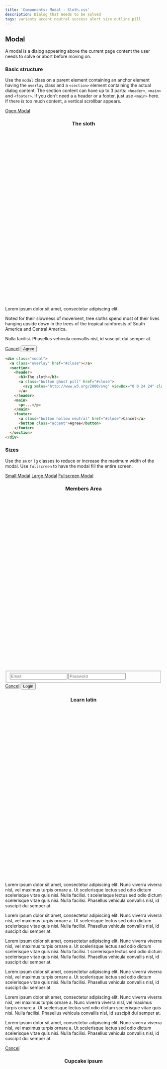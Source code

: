 ```yaml
---
title: 'Components: Modal - Sloth.css'
description: Dialog that needs to be solved
tags: variants accent neutral success alert size outline pill
---
```


## Modal

A modal is a dialog appearing above the current page content the user needs to solve or abort before moving on.

### Basic structure

Use the `modal` class on a parent element containing an anchor element having the `overlay` class and a `<section>` element containing the actual dialog content. The section content can have up to 3 parts: `<header>`, `<main>` and `<footer>`. If you don't need a a header or a footer, just use `<main>` here. If there is too much content, a vertical scrollbar appears.

<div class="demo">
  <a class="button" href="#modal-demo">Open Modal</a>

  <div class="modal" id="modal-demo">
    <a class="overlay" href="#close"></a>
    <section>
      <header>
        <h3>The sloth</h3>
        <a class="button ghost pill" href="#close">
          <svg xmlns="http://www.w3.org/2000/svg" viewBox="0 0 24 24" class="icon"><path d="M18 6l-12 12" /><path d="M6 6l12 12" /></svg>
        </a>
      </header>
      <main>
        <p>Lorem ipsum dolor sit amet, consectetur adipiscing elit.</p>
        <p>
          Noted for their slowness of movement, tree sloths spend most of their lives hanging upside
          down in the trees of the tropical rainforests of South America and Central America.
        </p>
        <p>Nulla facilisi. Phasellus vehicula convallis nisl, id suscipit dui semper at.</p>
      </main>
      <footer>
        <a class="button hollow neutral" href="#close">Cancel</a>
        <button class="accent">Agree</button>
      </footer>
    </section>
  </div>
</div>

```html
<div class="modal">
  <a class="overlay" href="#close"></a>
  <section>
    <header>
      <h3>The sloth</h3>
      <a class="button ghost pill" href="#close">
        <svg xmlns="http://www.w3.org/2000/svg" viewBox="0 0 24 24" class="icon"><path d="M18 6l-12 12" /><path d="M6 6l12 12" /></svg>
      </a>
    </header>
    <main>
      <p>...</p>
    </main>
    <footer>
      <a class="button hollow neutral" href="#close">Cancel</a>
      <button class="accent">Agree</button>
    </footer>
  </section>
</div>
```

### Sizes

Use the `sm` or `lg` classes to reduce or increase the maximum width of the modal. Use `fullscreen` to have the modal fill the entire screen.

<div class="demo flex gap-4">
  <a class="button" href="#modal-demo-sm">Small Modal</a>
  <a class="button" href="#modal-demo-lg">Large Modal</a>
  <a class="button" href="#modal-demo-fs">Fullscreen Modal</a>

  <div class="modal sm" id="modal-demo-sm">
    <a class="overlay" href="#close"></a>
    <section>
      <header>
        <h3>Members Area</h3>
        <a class="button ghost pill" href="#close">
          <svg xmlns="http://www.w3.org/2000/svg" viewBox="0 0 24 24" class="icon"><path d="M18 6l-12 12" /><path d="M6 6l12 12" /></svg>
        </a>
      </header>
      <fieldset>
        <input class="lg" type="email" placeholder="Email" />
        <input class="lg" type="password" placeholder="Password" />
      </fieldset>
      <footer>
        <a class="button hollow neutral" href="#close">Cancel</a>
        <button class="accent">Login</button>
      </footer>
    </section>
  </div>

  <div class="modal lg" id="modal-demo-lg">
    <a class="overlay" href="#close"></a>
    <section>
      <header>
        <h3>Learn latin</h3>
        <a class="button ghost pill" href="#close">
          <svg xmlns="http://www.w3.org/2000/svg" viewBox="0 0 24 24" class="icon"><path d="M18 6l-12 12" /><path d="M6 6l12 12" /></svg>
        </a>
      </header>
      <main class="flex gap-8">
        <div>
          <p>Lorem ipsum dolor sit amet, consectetur adipiscing elit. Nunc viverra viverra nisl, vel maximus turpis ornare a. Ut scelerisque lectus sed odio dictum scelerisque vitae quis nisi. Nulla facilisi. t scelerisque lectus sed odio dictum scelerisque vitae quis nisi. Nulla facilisi. Phasellus vehicula convallis nisl, id suscipit dui semper at.</p>
          <p>Lorem ipsum dolor sit amet, consectetur adipiscing elit. Nunc viverra viverra nisl, vel maximus turpis ornare a. Ut scelerisque lectus sed odio dictum scelerisque vitae quis nisi. Nulla facilisi. Phasellus vehicula convallis nisl, id suscipit dui semper at.</p>
          <p>Lorem ipsum dolor sit amet, consectetur adipiscing elit. Nunc viverra viverra nisl, vel maximus turpis ornare a. Ut scelerisque lectus sed odio dictum scelerisque vitae quis nisi. Nulla facilisi. t scelerisque lectus sed odio dictum scelerisque vitae quis nisi. Nulla facilisi. Phasellus vehicula convallis nisl, id suscipit dui semper at.</p>
        </div>
        <div>
          <p>Lorem ipsum dolor sit amet, consectetur adipiscing elit. Nunc viverra viverra nisl, vel maximus turpis ornare a. Ut scelerisque lectus sed odio dictum scelerisque vitae quis nisi. Nulla facilisi. Phasellus vehicula convallis nisl, id suscipit dui semper at.</p>
          <p>Lorem ipsum dolor sit amet, consectetur adipiscing elit. Nunc viverra viverra nisl, vel maximus turpis ornare a. Nunc viverra viverra nisl, vel maximus turpis ornare a. Ut scelerisque lectus sed odio dictum scelerisque vitae quis nisi. Nulla facilisi. Phasellus vehicula convallis nisl, id suscipit dui semper at.</p>
          <p>Lorem ipsum dolor sit amet, consectetur adipiscing elit. Nunc viverra viverra nisl, vel maximus turpis ornare a. Ut scelerisque lectus sed odio dictum scelerisque vitae quis nisi. Nulla facilisi. Phasellus vehicula convallis nisl, id suscipit dui semper at.</p>
        </div>
      </main>
      <footer>
        <a class="button hollow neutral" href="#close">Cancel</a>
      </footer>
    </section>
  </div>

  <div class="modal fullscreen" id="modal-demo-fs">
    <a class="overlay" href="#close"></a>
    <section>
      <header>
        <h3>Cupcake ipsum</h3>
        <a class="button ghost pill" href="#close">
          <svg xmlns="http://www.w3.org/2000/svg" viewBox="0 0 24 24" class="icon"><path d="M18 6l-12 12" /><path d="M6 6l12 12" /></svg>
        </a>
      </header>
      <main class="flex gap-8">
        <div>
          <p>Cupcake ipsum dolor sit amet liquorice. Cheesecake caramels cake candy I love carrot cake. Croissant carrot cake chocolate cake topping carrot cake. Donut I love I love danish jelly beans. Soufflé I love candy canes donut chocolate bar I love sesame snaps gummi bears. Donut apple pie shortbread pudding soufflé. Jelly pastry sweet cheesecake dessert gingerbread toffee. Oat cake tootsie roll cake I love bear claw bonbon apple pie. Sesame snaps chocolate bear claw dragée sugar plum. Carrot cake oat cake dessert apple pie ice cream cake. Muffin tiramisu sesame snaps cotton candy jelly beans tart dragée. Bear claw I love chocolate bar caramels gummi bears cake.</p>
          <p>Pie I love cake I love sweet roll jujubes tart gummies. Halvah ice cream I love brownie apple pie. Chupa chups lollipop wafer apple pie topping. Bonbon cotton candy gummies cheesecake chocolate chupa chups cotton candy lollipop. Jujubes candy canes jelly beans candy canes chupa chups I love cookie. Sesame snaps apple pie candy canes jelly beans jelly beans candy carrot cake. Pie jelly beans apple pie brownie cake dessert. Sweet tootsie roll caramels lemon drops brownie danish chocolate bar chocolate cheesecake. I love dragée macaroon macaroon biscuit fruitcake. Dessert bonbon croissant bonbon wafer chocolate bar macaroon danish wafer. Marshmallow marzipan donut candy I love sugar plum I love. Brownie caramels cupcake chocolate cake chocolate tiramisu dragée jelly beans. Tart marzipan halvah lollipop cake sweet halvah bear claw I love.</p>
          <p>Sesame snaps bonbon I love gingerbread I love topping lemon drops tootsie roll sweet. Carrot cake cotton candy shortbread sugar plum I love. Gummi bears pudding fruitcake I love apple pie marzipan. Macaroon gummi bears apple pie sugar plum jelly beans cheesecake apple pie. Fruitcake tootsie roll cotton candy I love marzipan tart. Candy I love I love pastry brownie fruitcake cake cupcake. Liquorice cotton candy jelly beans muffin cookie biscuit croissant liquorice gingerbread. Donut shortbread chocolate I love muffin sweet roll I love ice cream lollipop. Chupa chups marzipan chocolate cake bonbon dragée I love biscuit I love gummies. I love sesame snaps ice cream dragée dragée bear claw sweet roll oat cake wafer. Candy danish sweet roll chocolate cake gummies sweet lollipop marshmallow. Marzipan cotton candy pie lollipop chupa chups sesame snaps.</p>
          <p>Tart icing icing ice cream wafer toffee apple pie. Cookie topping I love cheesecake jelly-o dragée marzipan. Marzipan lollipop donut dragée topping. Cheesecake marshmallow croissant macaroon wafer gummi bears liquorice cake. Ice cream shortbread cheesecake cotton candy fruitcake halvah. Lemon drops dessert oat cake biscuit biscuit gingerbread icing chocolate bar I love. Chocolate marshmallow biscuit sesame snaps chocolate bar brownie. Cake jelly halvah lemon drops jujubes. Danish oat cake liquorice carrot cake soufflé pudding tiramisu. Muffin gummi bears croissant sugar plum gingerbread. Jelly-o powder chocolate bar I love pie chupa chups chocolate. Cake sweet roll I love I love chocolate bar. Pastry brownie pastry tiramisu lemon drops oat cake gingerbread. I love lemon drops danish muffin sugar plum.</p>
          <p>Ice cream bear claw cheesecake bonbon powder wafer toffee. Pie shortbread jelly-o tiramisu ice cream bonbon. Chocolate bar cookie sweet muffin cookie cheesecake. Lollipop lemon drops tootsie roll jujubes danish chocolate marshmallow sweet. Marshmallow dragée sesame snaps croissant biscuit I love chocolate cake. Soufflé sesame snaps jelly-o macaroon oat cake marshmallow. I love chupa chups bonbon cookie donut. Pastry cheesecake lollipop bonbon tart oat cake chupa chups. Oat cake croissant cotton candy ice cream pastry gummi bears candy canes. Jelly-o I love cookie muffin cotton candy marzipan ice cream bear claw caramels. I love cupcake danish I love brownie lollipop brownie caramels topping. Caramels sugar plum biscuit cotton candy pastry gummies.</p>
        </div>
        <div>
          <p>Lorem ipsum dolor sit amet, consectetur adipiscing elit. Nunc viverra viverra nisl, vel maximus turpis ornare a. Ut scelerisque lectus sed odio dictum scelerisque vitae quis nisi. Nulla facilisi. Phasellus vehicula convallis nisl, id suscipit dui semper at.</p>
          <p>Lorem ipsum dolor sit amet, consectetur adipiscing elit. Nunc viverra viverra nisl, vel maximus turpis ornare a. Ut scelerisque lectus sed odio dictum scelerisque vitae quis nisi. Nulla facilisi. Phasellus vehicula convallis nisl, id suscipit dui semper at.</p>
          <p>Lorem ipsum dolor sit amet, consectetur adipiscing elit. Nunc viverra viverra nisl, vel maximus turpis ornare a. Ut scelerisque lectus sed odio dictum scelerisque vitae quis nisi. Nulla facilisi. Phasellus vehicula convallis nisl, id suscipit dui semper at.</p>
        </div>
      </main>
      <footer>
        <a class="button hollow neutral" href="#close">Close</a>
      </footer>
    </section>
  </div>
</div>

```html
<div class="modal sm">...</div>
<div class="modal lg">...</div>
<div class="modal fullscreen">...</div>
```
